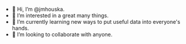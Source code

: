 - 👋 Hi, I’m @jmhouska.
- 👀 I’m interested in a great many things.
- 🌱 I’m currently learning new ways to put useful data into everyone's hands. 
- 💞️ I’m looking to collaborate with anyone.

<!---
jmhouska/jmhouska is a ✨ special ✨ repository because its `README.md` (this file) appears on your GitHub profile.
You can click the Preview link to take a look at your changes.
--->
